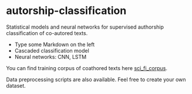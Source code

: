 # autorship-classification

Statistical models and neural networks for supervised authorship classification of co-autored texts.

  - Type some Markdown on the left
  -  Cascaded classification model
  - Neural networks: CNN, LSTM

You can find training corpus of coathored texts here [sci_fi_corpus]. 

Data preprocessing scripts are also available. Feel free to create your own dataset.

   [sci_fi_corpus]: <https://goo.gl/RMBBgM>
